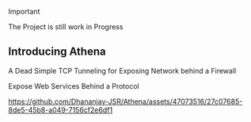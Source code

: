 > [!IMPORTANT]
>
> The Project is still work in Progress

## Introducing Athena

A Dead Simple TCP Tunneling for Exposing Network behind a Firewall

Expose Web Services Behind a Protocol


https://github.com/Dhananjay-JSR/Athena/assets/47073516/27c07685-8de5-45b8-a049-7156cf2e6df1

